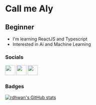 Call me Aly
===============================

Beginner 
--------------------

* I'm learning ReactJS and Typescript
* Interested in Ai and Machine Learning

### Socials

<p align="left"> <a href="https://discord.com/users/725215029103689838" target="_blank" rel="noreferrer"><img src="https://raw.githubusercontent.com/danielcranney/readme-generator/main/public/icons/socials/discord.svg" width="32" height="32" /></a> <a href="https://www.github.com/visontt" target="_blank" rel="noreferrer"><img src="https://raw.githubusercontent.com/danielcranney/readme-generator/main/public/icons/socials/github-dark.svg" width="32" height="32" /></a> <a href="http://www.instagram.com/falydra" target="_blank" rel="noreferrer"><img src="https://raw.githubusercontent.com/danielcranney/readme-generator/main/public/icons/socials/instagram.svg" width="32" height="32" /></a></p>

### Badges

<a href="http://www.github.com/visontt"><img src="https://github-readme-stats.vercel.app/api?username=rdhwan&show_icons=true&hide=&count_private=true&title_color=0891b2&text_color=ffffff&icon_color=0891b2&bg_color=1c1917&hide_border=true&show_icons=true" alt="rdhwan's GitHub stats" /></a>

